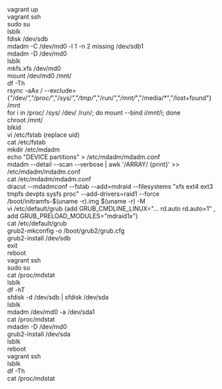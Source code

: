vagrant up  
vagrant ssh  
sudo su  
lsblk  
fdisk /dev/sdb  
mdadm -C /dev/md0 -l 1 -n 2 missing /dev/sdb1  
mdadm -D /dev/md0  
lsblk  
mkfs.xfs /dev/md0  
mount /dev/md0 /mnt/  
df -Th  
rsync -aAx / --exclude={"/dev/*","/proc/*","/sys/*","/tmp/*","/run/*","/mnt/*","/media/*","/lost+found"} /mnt  
for i in /proc/ /sys/ /dev/ /run/; do mount --bind $i /mnt/$i; done  
chroot /mnt/  
blkid  
vi /etc/fstab (replace uid)  
cat /etc/fstab  
mkdir /etc/mdadm  
echo "DEVICE partitions" > /etc/mdadm/mdadm.conf  
mdadm --detail --scan --verbose | awk '/ARRAY/ {print}' >> /etc/mdadm/mdadm.conf  
cat /etc/mdadm/mdadm.conf  
dracut --mdadmconf --fstab --add=mdraid --filesystems "xfs ext4 ext3 tmpfs devpts sysfs proc" --add-drivers=raid1 --force /boot/initramfs-$(uname -r).img $(uname -r) -M  
vi /etc/default/grub (add GRUB_CMDLINE_LINUX="... rd.auto rd.auto=1" , add GRUB_PRELOAD_MODULES="mdraid1x")  
cat /etc/default/grub  
grub2-mkconfig -o /boot/grub2/grub.cfg  
grub2-install /dev/sdb  
exit  
reboot  
vagrant ssh  
sudo su  
cat /proc/mdstat  
lsblk  
df -hT  
sfdisk -d /dev/sdb | sfdisk /dev/sda  
lsblk  
mdadm /dev/md0 -a /dev/sda1  
cat /proc/mdstat  
mdadm -D /dev/md0  
grub2-install /dev/sda  
lsblk  
reboot  
vagrant ssh  
lsblk  
df -Th  
cat /proc/mdstat  
